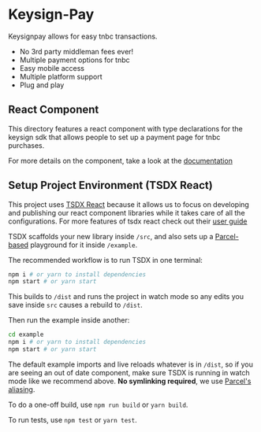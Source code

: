 # Keysign-Pay

Keysignpay allows for easy tnbc transactions.

- No 3rd party middleman fees ever!
- Multiple payment options for tnbc
- Easy mobile access
- Multiple platform support
- Plug and play

## React Component

This directory features a react component with type declarations for the keysign sdk that allows people to set up a payment page for tnbc purchases.

For more details on the component, take a look at the [documentation](https://github.com/tomijaga/Keysign-Pay/tree/main/react/docs.md)

## Setup Project Environment (TSDX React)

This project uses [TSDX React](https://tsdx.io/) because it allows us to focus on developing and publishing our react component libraries while it takes care of all the configurations.
For more features of tsdx react check out their [user guide](https://github.com/jaredpalmer/tsdx/blob/master/templates/react/README.md)

TSDX scaffolds your new library inside `/src`, and also sets up a [Parcel-based](https://parceljs.org) playground for it inside `/example`.

The recommended workflow is to run TSDX in one terminal:

```bash
npm i # or yarn to install dependencies
npm start # or yarn start
```

This builds to `/dist` and runs the project in watch mode so any edits you save inside `src` causes a rebuild to `/dist`.

Then run the example inside another:

```bash
cd example
npm i # or yarn to install dependencies
npm start # or yarn start
```

The default example imports and live reloads whatever is in `/dist`, so if you are seeing an out of date component, make sure TSDX is running in watch mode like we recommend above. **No symlinking required**, we use [Parcel's aliasing](https://parceljs.org/module_resolution.html#aliases).

To do a one-off build, use `npm run build` or `yarn build`.

To run tests, use `npm test` or `yarn test`.
